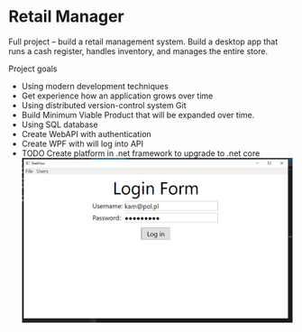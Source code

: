 # Retail Manager
Full project – build a retail management system. Build a desktop app that runs a cash register, handles inventory, and manages the entire store. 


Project goals
-	Using modern development techniques
-	Get experience how an application grows over time
-	Using distributed version-control system Git
-	Build Minimum Viable Product that  will be expanded over time.
-	Using SQL database
-	Create WebAPI with authentication
-	Create WPF with will log into API
-	TODO Create platform in .net framework to upgrade to .net core
![Login Form](Pictures/LoginForm.PNG)
